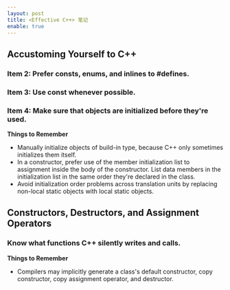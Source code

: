 ```yaml
---
layout: post
title: <Effective C++> 笔记
enable: true
---
```


## Accustoming Yourself to C++

### Item 2: Prefer consts, enums, and inlines to #defines.

### Item 3: Use const whenever possible.

### Item 4: Make sure that objects are initialized before they're used.

**Things to Remember**
- Manually initialize objects of build-in type, because C++ only sometimes initializes them itself.
- In a constructor, prefer use of the member initialization list to assignment inside the body of the constructor. List data members in the initialization list in the same order they're declared in the class.
- Avoid initialization order problems across translation units by replacing non-local static objects with local static objects.

## Constructors, Destructors, and Assignment Operators

### Know what functions C++ silently writes and calls.

**Things to Remember**
- Compilers may implicitly generate a class's default constructor, copy constructor, copy assignment operator, and destructor.



